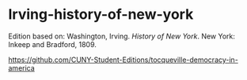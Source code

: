 # Irving-history-of-new-york
<p>Edition based on: Washington, Irving. <em>History of New York</em>. New York: Inkeep and Bradford, 1809.</p>
<p><a href="https://github.com/CUNY-Student-Editions/tocqueville-democracy-in-america">https://github.com/CUNY-Student-Editions/tocqueville-democracy-in-america</a></p>
